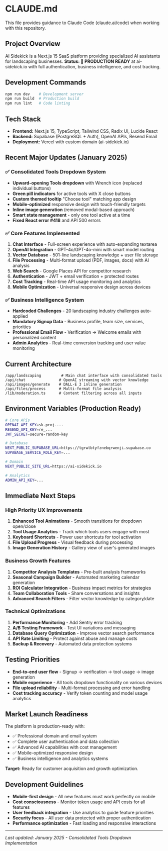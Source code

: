# CLAUDE.md

This file provides guidance to Claude Code (claude.ai/code) when working with this repository.

## Project Overview

AI Sidekick is a Next.js 15 SaaS platform providing specialized AI assistants for landscaping businesses. **Status: 🚀 PRODUCTION READY** at ai-sidekick.io with full authentication, business intelligence, and cost tracking.

## Development Commands

```bash
npm run dev    # Development server
npm run build  # Production build
npm run lint   # Code linting
```

## Tech Stack

- **Frontend:** Next.js 15, TypeScript, Tailwind CSS, Radix UI, Lucide React
- **Backend:** Supabase (PostgreSQL + Auth), OpenAI APIs, Resend Email
- **Deployment:** Vercel with custom domain (ai-sidekick.io)

## Recent Major Updates (January 2025)

### ✅ Consolidated Tools Dropdown System
- **Upward-opening Tools dropdown** with Wrench icon (replaced individual buttons)
- **Green pill indicators** for active tools with X close buttons
- **Custom themed tooltip** "Choose tool" matching app design
- **Mobile-optimized** responsive design with touch-friendly targets
- **Inline image generation** (removed modal-based approach)
- **Smart state management** - only one tool active at a time
- **Fixed React error #418** and API 500 errors

### ✅ Core Features Implemented
1. **Chat Interface** - Full-screen experience with auto-expanding textarea
2. **OpenAI Integration** - GPT-4o/GPT-4o-mini with smart model routing
3. **Vector Database** - 501-line landscaping knowledge + user file storage
4. **File Processing** - Multi-format upload (PDF, images, docs) with AI analysis
5. **Web Search** - Google Places API for competitor research
6. **Authentication** - JWT + email verification + protected routes
7. **Cost Tracking** - Real-time API usage monitoring and analytics
8. **Mobile Optimization** - Universal responsive design across devices

### ✅ Business Intelligence System
- **Hardcoded Challenges** - 20 landscaping industry challenges auto-applied
- **Mandatory Signup Data** - Business profile, team size, services, priorities
- **Professional Email Flow** - Verification → Welcome emails with personalized content
- **Admin Analytics** - Real-time conversion tracking and user value monitoring

## Current Architecture

```
/app/landscaping         # Main chat interface with consolidated tools
/api/chat               # OpenAI streaming with vector knowledge
/api/images/generate    # DALL-E 3 inline generation
/api/files/process      # Multi-format file analysis
/lib/moderation.ts      # Content filtering across all inputs
```

## Environment Variables (Production Ready)

```bash
# Core APIs
OPENAI_API_KEY=sk-proj-...
RESEND_API_KEY=re_...
JWT_SECRET=secure-random-key

# Database
NEXT_PUBLIC_SUPABASE_URL=https://tgrwtbtyfznebqrwenji.supabase.co
SUPABASE_SERVICE_ROLE_KEY=...

# Domain
NEXT_PUBLIC_SITE_URL=https://ai-sidekick.io

# Analytics
ADMIN_API_KEY=...
```

## Immediate Next Steps

### High Priority UX Improvements
1. **Enhanced Tool Animations** - Smooth transitions for dropdown open/close
2. **Tool Usage Analytics** - Track which tools users engage with most
3. **Keyboard Shortcuts** - Power user shortcuts for tool activation
4. **File Upload Progress** - Visual feedback during processing
5. **Image Generation History** - Gallery view of user's generated images

### Business Growth Features
1. **Competitor Analysis Templates** - Pre-built analysis frameworks
2. **Seasonal Campaign Builder** - Automated marketing calendar generation
3. **ROI Calculator Integration** - Business impact metrics for strategies
4. **Team Collaboration Tools** - Share conversations and insights
5. **Advanced Search Filters** - Filter vector knowledge by category/date

### Technical Optimizations
1. **Performance Monitoring** - Add Sentry error tracking
2. **A/B Testing Framework** - Test UI variations and messaging
3. **Database Query Optimization** - Improve vector search performance
4. **API Rate Limiting** - Protect against abuse and manage costs
5. **Backup & Recovery** - Automated data protection systems

## Testing Priorities

- **End-to-end user flow** - Signup → verification → tool usage → image generation
- **Mobile experience** - All tools dropdown functionality on various devices
- **File upload reliability** - Multi-format processing and error handling
- **Cost tracking accuracy** - Verify token counting and model usage analytics

## Market Launch Readiness

The platform is production-ready with:
- ✅ Professional domain and email system
- ✅ Complete user authentication and data collection
- ✅ Advanced AI capabilities with cost management
- ✅ Mobile-optimized responsive design
- ✅ Business intelligence and analytics systems

**Target:** Ready for customer acquisition and growth optimization.

## Development Guidelines

- **Mobile-first design** - All new features must work perfectly on mobile
- **Cost consciousness** - Monitor token usage and API costs for all features
- **User feedback integration** - Use analytics to guide feature priorities
- **Security focus** - All user data protected with proper authentication
- **Performance optimization** - Fast loading and responsive interactions

---

*Last updated: January 2025 - Consolidated Tools Dropdown Implementation*